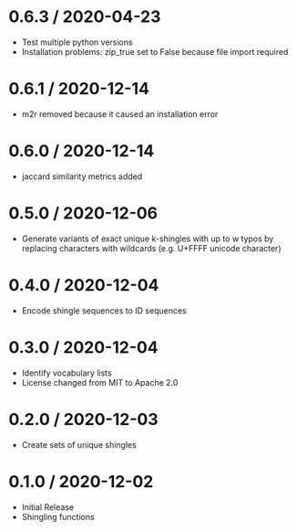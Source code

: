# 0.6.3 / 2020-04-23

  * Test multiple python versions
  * Installation problems: zip_true set to False because file import required

# 0.6.1 / 2020-12-14

  * m2r removed because it caused an installation error

# 0.6.0 / 2020-12-14

  * jaccard similarity metrics added

# 0.5.0 / 2020-12-06

  * Generate variants of exact unique k-shingles with up to w typos
    by replacing characters with wildcards (e.g. U+FFFF unicode character)

# 0.4.0 / 2020-12-04

  * Encode shingle sequences to ID sequences

# 0.3.0 / 2020-12-04

  * Identify vocabulary lists
  * License changed from MIT to Apache 2.0

# 0.2.0 / 2020-12-03

  * Create sets of unique shingles

# 0.1.0 / 2020-12-02

  * Initial Release
  * Shingling functions
